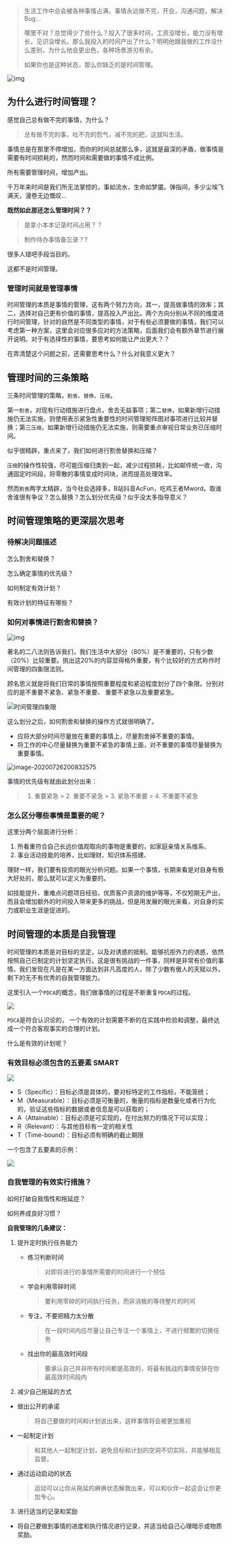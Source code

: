 > 生活工作中总会被各种事情占满，事情永远做不完，开会，沟通问题，解决Bug...   
>
> 哪里不对？总觉得少了些什么？投入了很多时间，工资没增长，能力没有增长，见识没增长。那么我投入的时间产出了什么？明明他跟我做的工作没什么差别，为什么他会更出色，各种场景游刃有余。
>
> 如果你也是这种状态，那么你缺乏的是时间管理。



![img](./image\时间管理title.jpg)





## 为什么进行时间管理？

感觉自己总有做不完的事情，为什么？

> 总有做不完的事，吐不完的怨气，减不完的肥，这就叫生活。
>

事情总是在那里不停增加，而你的时间总就那么多，这就是最深的矛盾，做事情是需要有时间损耗的，然而时间和需要做的事情不成比例。

所有需要管理时间，增加产出。

千万年来时间是我们所无法掌控的，事如流水，生命如梦靥。弹指间，多少尘埃飞满天，漫卷无边慨叹...

**既然如此那还怎么管理时间？？**

> 是拿小本本记录时间占用？？

> 制作待办事情备忘录？?

很多人错吧手段当目的。

这都不是时间管理。



### 管理时间就是管理事情

时间管理的本质是事情的管理，这有两个努力方向，其一，提高做事情的效率；其二，选择对自己更有价值的事情，提高投入产出比。两个方向分别从不同的维度进行时间管理，针对的自然是不同类型的事情，对于有些必须要做的事情，我们可以考虑第一种方案，这里会对应很多应对的方法策略，后面我们会有额外章节进行展开说明。对于有选择性的事情，要思考如何能让产出更大？？

在弄清楚这个问题之前，还需要思考什么？什么对我意义更大？



## 管理时间的三条策略

三条时间管理的策略，`割舍`、`替换`、`压缩`。

第一`割舍`，对现有行动措施进行盘点，舍去无益事项；第二`替换`，如果新增行动措施仍无法实施，则使用表示紧急性重要性的时间管理矩阵图对事项进行比较并替换；第三`压缩`，如果新增行动措施仍无法实施，则需要重点审视日常业务已压缩时间。

似乎很精辟，重点来了，我们如何进行割舍替换和压缩？

`压缩`的操作性较强，尽可能压缩归类到一起，减少过程损耗，比如邮件统一收，沟通固定时间段，将零散的事情变成时间块，进而提高处理效率。

然而`割舍`两字太精辟，当今社会选择多，B站抖音AcFun，吃鸡王者Mword。取谁舍谁很有争议？怎么替换？怎么划分优先级？似乎没太多指导意义？



## 时间管理策略的更深层次思考

### 待解决问题描述

怎么割舍和替换？

怎么确定事情的优先级？

如何制定有效计划？

有效计划的特征有哪些？



### 如何对事情进行割舍和替换？



![img](./image/28法则.jpeg)



著名的二八法则告诉我们，我们生活中大部分（80%）是不重要的，只有少数（20%）比较重要。挑出这20%的内容显得格外重要，有个比较好的方式称作时间管理的四象限法则。

顾名思义就是将我们日常的事情按照重要程度和紧迫程度划分了四个象限。分别对应的是不重要不紧急、紧急不重要、 重要不紧急以及重要紧急。



![时间管理四象限](./image/时间管理四象限.png)



这么划分之后，如何割舍和替换的操作方式就很明确了。

* 应将大部分时间尽量放在重要的事情上，尽量割舍掉不重要的事情。
* 将工作的中心尽量替换为重要不紧急的事情上面，对不重要的事情尽量替换为重要事情。





![image-20200726200832575](./image/干重要的事情.png)

事情的优先级有就由此划分出来：  

>  1. 重要紧急 > 2. 重要不紧急 > 3. 紧急不重要 > 4. 不重要不紧急 

### 怎么区分哪些事情是重要的呢？

这里分两个层面进行分析：

1.  所看重符合自己长远价值观取向的事物是重要的，如家庭亲情关系维系、
2.  事业活动技能的培养，比如理财、知识体系搭建、

理财一样，我们要有投资的眼光分析问题。如果一个事情，长期来看是对自身有极大好处的，那么就可以定义为重要的。

如技能提升、重难点问题项目经验、优质客户资源的维护等等，不仅短期无产出，而且会增加额外的时间投入带来更多的挑战，但是用发展的眼光来看，对自身的实力或职业生涯是促进的。



## 时间管理的本质是自我管理

时间管理的本质是对目标的坚定，以及对诱惑的抵制。能够抗拒外力的诱惑，依然按照自己已制定的计划坚定执行。这是很有挑战的一件事，同样是非常有价值的事情。我们发现在凡是在某一方面达到非凡高度的人，除了少数有傲人的天赋以外，剩下的无不有优秀的自我管理能力。



这里引入一个`PDCA`的概念，我们做事情的过程是不断重复`PDCA`的过程。

![](./image/PDCA内容.png)

`PDCA`是符合认识论的， 一个有效的计划需要不断的在实践中检验和调整，最终达成一个符合客观事实的合理的计划。

什么是有效的计划呢？

### 有效目标必须包含的五要素 SMART

![](./image/smart原则.png)



- S（Specific）：目标必须是具体的，要对标特定的工作指标，不能笼统；
- M（Measurable）：目标必须是可衡量的，衡量的指标是数量化或者行为化的，验证这些指标的数据或者信息是可以获取的；
- A（Attainable）：目标必须是可实现的，在付出努力的情况下可以实现；
- R（Relevant）：与其他目标有一定的相关性
- T（Time-bound）：目标必须有明确的截止期限



一个包含了五要素的示例：

![](./image/计划示例.png)





### 自我管理的有效实行措施？

如何打破自我惰性和拖延症？

如何养成良好习惯？



**自我管理的几条建议：**



1. 提升定时执行任务能力

   * 练习判断时间

     > 对即将进行的事情所需要的时间进行一个预估

   * 学会利用零碎时间

     > 要利用零碎的时间执行任务，而非消极的等待整片的时间

   * 专注，不要把精力太分散

     > 在一段时间内应尽量让自己专注一个事情上，不进行频繁的切换任务

   * 找出你的最高效时间段

     > 要承认自己并非所有时间都是高效的，将最有挑战的事情安排在你最高效时间段内

2.  减少自己拖延的方式

   * 做出公开的承诺

     > 将自己要做的时间和计划说出来，这样事情将会被更加重视

   * 一起制定计划

     > 和其他人一起制定计划，避免目标和计划的空洞不切实际，并能够相互监督。

   * 通过运动启动的状态

     > 运动可以让你从拖延的麻痹状态解救出来，可以和伙伴一起这会让你更加专心。

3.  进行适当的记录和奖励

   * 将自己要做到事情的进度和执行情况进行记录，并适当给自己心理暗示或物质奖励。

































